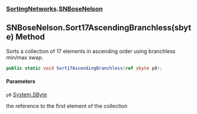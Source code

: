 ### [SortingNetworks](SortingNetworks.md 'SortingNetworks').[SNBoseNelson](SortingNetworks.SNBoseNelson.md 'SortingNetworks.SNBoseNelson')

## SNBoseNelson.Sort17AscendingBranchless(sbyte) Method

Sorts a collection of 17 elements in ascending order using branchless min/max swap.

```csharp
public static void Sort17AscendingBranchless(ref sbyte p0);
```
#### Parameters

<a name='SortingNetworks.SNBoseNelson.Sort17AscendingBranchless(sbyte).p0'></a>

`p0` [System.SByte](https://docs.microsoft.com/en-us/dotnet/api/System.SByte 'System.SByte')

the reference to the first element of the collection
